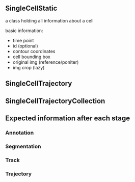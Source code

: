 ## SingleCellStatic  
a class holding all information about a cell

basic information: 
- time point
- id (optional)
- contour coordinates
- cell bounding box
- original img (reference/poniter)
- img crop (lazy)

## SingleCellTrajectory

## SingleCellTrajectoryCollection

## Expected information after each stage

### Annotation

### Segmentation

### Track

### Trajectory